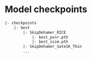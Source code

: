 # Model checkpoints
```bash
|- checkpoints
    |- best
        |- SkipDehamer_RICE
            |- best_psnr.pth
            |- best_ssim.pth
        |- SkipDehamer_Sate1K_Thin
        ...
```
